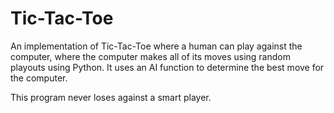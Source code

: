 # Tic-Tac-Toe

An implementation of Tic-Tac-Toe where a human can play against the computer, where the computer makes all of its moves using random playouts using Python.
It uses an AI function to determine the best move for the computer.

This program never loses against a smart player.

